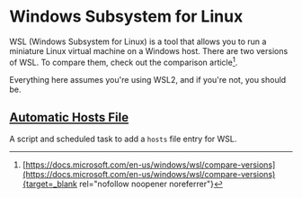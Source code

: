 # Windows Subsystem for Linux

WSL (Windows Subsystem for Linux) is a tool that allows you to run a miniature
Linux virtual machine on a Windows host. There are two versions of WSL. To
compare them, check out the comparison article[^1].

Everything here assumes you're using WSL2, and if you're not, you should be.

## [Automatic Hosts File](./automatic-hosts-file/)

A script and scheduled task to add a `hosts` file entry for WSL.

[^1]: [https://docs.microsoft.com/en-us/windows/wsl/compare-versions](https://docs.microsoft.com/en-us/windows/wsl/compare-versions){target=_blank rel="nofollow noopener noreferrer"}
